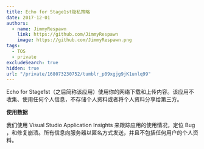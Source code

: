 ```yaml
---
title: Echo for Stage1st隐私策略
date: 2017-12-01
authors:
  - name: JimmyRespawn
    link: https://github.com/JimmyRespawn
    image: https://github.com/JimmyRespawn.png
tags:
  - TOS
  - private
excludeSearch: true
hidden: true
url: "/private/168073230752/tumblr_p09xgjg9jK1unlq99"
---
```


Echo for Stage1st（之后简称该应用）使用你的网络下载和上传内容。该应用不收集、使用任何个人信息，不存储个人资料或者将个人资料分享给第三方。

**使用数据**

我们使用 Visual Studio Application Insights 来跟踪应用的使用情况，定位 Bug ，和修复崩溃。所有信息向服务器以匿名方式发送，并且不包括任何用户的个人资料。
